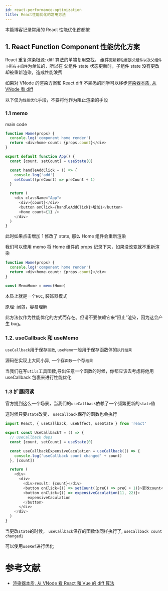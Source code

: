 ```yaml
---
id: react-performance-optimization
title: React性能优化的常用方法
---
```


本篇博客记录常用的 React 性能优化首都按

## 1. React Function Component 性能优化方案

React 重复渲染根源: diff 算法的单端复用查找， 组件`更新颗粒度`是`父组件以及父组件下所有子组件`为单位的，所以在
父组件 state 状态更新时，子组件 state 没有更改却被重新渲染，造成性能浪费

如果对 VNode 的渲染方案和 React diff 不熟悉的同学可以移步[渲染器本质, 从 VNode 看 diff](http://hcysun.me/vue-design/zh/renderer-diff.html)

以下仅为`性能优化`手段，不要将他作为阻止渲染的手段

### 1.1 memo

main code

```typescript jsx
function Home(props) {
  console.log('component home render')
  return <div>home-count: {props.count}</div>
}

export default function App() {
  const [count, setCount] = useState(0)

  const handleAddClick = () => {
    console.log('add')
    setCount((preCount) => preCount + 1)
  }

  return (
    <div className="App">
      <div>{count}</div>
      <button onClick={handleAddClick}>增加1</button>
      <Home count={1} />
    </div>
  )
}
```

此时如果点击增加 1 修改了 state, 那么 Home 组件会重新渲染

我们可以使用 memo 将 Home 组件的 props 记录下来，如果没改变就不重新渲染

```typescript jsx
function Home(props) {
  console.log('component home render')
  return <div>home-count: {props.count}</div>
}

const MemoHome = memo(Home)
```

本质上就是一个`HOC`, 装饰器模式

原理: 闭包，容易理解

此方法仅作为性能优化的方式而存在。但请不要依赖它来“阻止”渲染，因为这会产生 bug。

### 1.2. useCallback 和 useMemo

`useCallback`用于保存`函数`, `useMemo`一般用于保存函数体的`执行结果`

源码在实现上大同小异, 一个存`函数`一个存`结果`

当我们在写`utils`工具函数,导出任意一个函数的时候，你都应该去考虑将他用 useCallback 包裹来进行性能优化

### 1.3 扩展阅读

官方提到这么一个场景，当我们的`useCallback`依赖了一个频繁更新的`state`值

这时候只要`state`改变， `useCallback`保存的函数也会执行

```typescript jsx
import React, { useCallback, useEffect, useState } from 'react'

export const UseCallbackT = () => {
  // useCallback deps
  const [count, setCount] = useState(0)

  const useCallbackExpensiveCaculation = useCallback(() => {
    console.log('useCallback count changed' + count)
  }, [count])

  return (
    <div>
      <div>
        <div>result: {count}</div>
        <button onClick={() => setCount((preC) => preC + 1)}>更改count</button>
        <button onClick={() => expensiveCaculation(11, 22)}>
          expensiveCaculation
        </button>
      </div>
    </div>
  )
}
```

当更改`state`的时候， `useCallback`保存的函数体同样执行了, `useCallback count changed1 `

可以使用`useRef`进行优化

# 参考文献

- [渲染器本质, 从 VNode 看 React 和 Vue 的 diff 算法](http://hcysun.me/vue-design/zh/renderer-diff.html)
